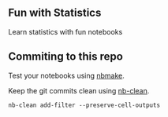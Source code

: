## Fun with Statistics
Learn statistics with fun notebooks

## Commiting to this repo

Test your notebooks using [nbmake](https://pypi.org/project/nbmake/).

Keep the git commits clean using [nb-clean](https://pypi.org/project/nb-clean/).
```
nb-clean add-filter --preserve-cell-outputs
```